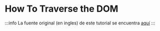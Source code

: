 # How To Traverse the DOM

:::info
La fuente original (en ingles) de este tutorial se encuentra [aquí](https://www.digitalocean.com/community/tutorials/how-to-traverse-the-dom)
:::
